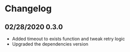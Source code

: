# Changelog

## 02/28/2020 0.3.0

- Added timeout to exists function and tweak retry logic
- Upgraded the dependencies version